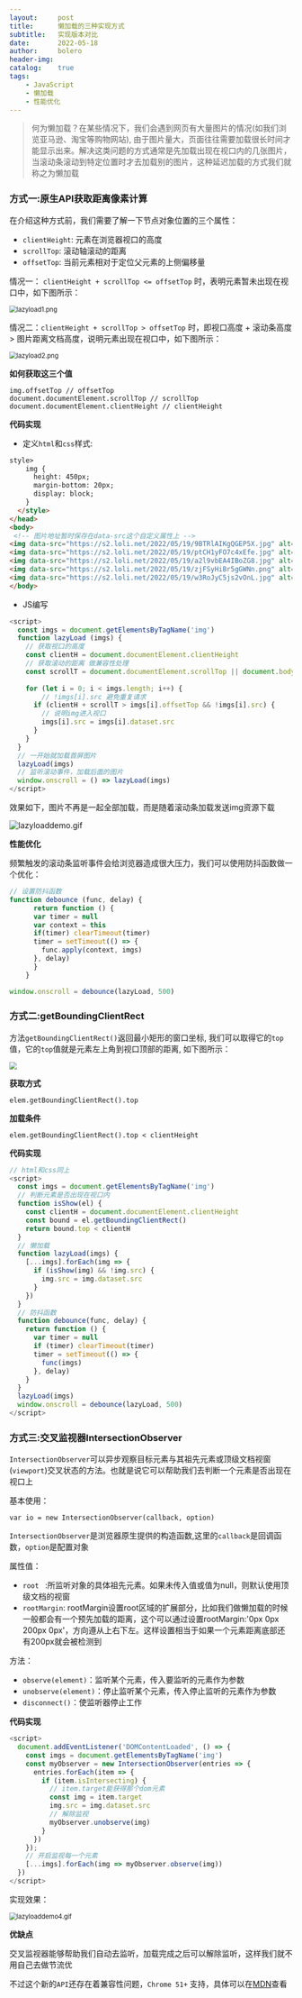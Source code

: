 ```yaml
---
layout:     post
title:      懒加载的三种实现方式
subtitle:  	实现版本对比
date:       2022-05-18
author:    	bolero
header-img: 
catalog: 	true
tags:
    - JavaScript
    - 懒加载
    - 性能优化
---
```


>何为懒加载？在某些情况下，我们会遇到网页有大量图片的情况(如我们浏览亚马逊、淘宝等购物网站),  由于图片量大，页面往往需要加载很长时间才能显示出来。解决这类问题的方式通常是先加载出现在视口内的几张图片，当滚动条滚动到特定位置时才去加载别的图片，这种延迟加载的方式我们就称之为懒加载

### 方式一:原生API获取距离像素计算

在介绍这种方式前，我们需要了解一下节点对象位置的三个属性：

- `clientHeight`: 元素在浏览器视口的高度
- `scrollTop`: 滚动轴滚动的距离
- `offsetTop`: 当前元素相对于定位父元素的上侧偏移量

情况一： `clientHeight + scrollTop <= offsetTop`  时，表明元素暂未出现在视口中，如下图所示：

<img src="https://s2.loli.net/2022/05/19/XPxMVOGB8bNA3gj.png" alt="lazyload1.png" style="zoom: 80%;" />

情况二：`clientHeight + scrollTop > offsetTop` 时，即视口高度 + 滚动条高度 > 图片距离文档高度，说明元素出现在视口中，如下图所示：

<img src="https://s2.loli.net/2022/05/19/GVQAKpzOkIRraUF.png" alt="lazyload2.png" style="zoom:80%;" />

**如何获取这三个值**

```
img.offsetTop // offsetTop
document.documentElement.scrollTop // scrollTop
document.documentElement.clientHeight // clientHeight
```

**代码实现**

- 定义`html`和`css`样式:

```html
style>
    img {
      height: 450px;
      margin-bottom: 20px;
      display: block;
    }
  </style>
</head>
<body>
 <!-- 图片地址暂时保存在data-src这个自定义属性上 -->
<img data-src="https://s2.loli.net/2022/05/19/9BTRlAIKgQGEP5X.jpg" alt="lazyload1">
<img data-src="https://s2.loli.net/2022/05/19/ptCH1yFO7c4xEfe.jpg" alt="lazyload2">
<img data-src="https://s2.loli.net/2022/05/19/a2l9vbEA4IBoZG8.jpg" alt="lazyload3">
<img data-src="https://s2.loli.net/2022/05/19/zjFSyHiBr5gGWNn.png" alt="lazyload4">
<img data-src="https://s2.loli.net/2022/05/19/w3RoJyC5js2vOnL.jpg" alt="lazyload5">
</body>
```

- JS编写

```javascript
<script>
  const imgs = document.getElementsByTagName('img')
  function lazyLoad (imgs) {
    // 获取视口的高度
    const clientH = document.documentElement.clientHeight
    // 获取滚动的距离 做兼容性处理
    const scrollT = document.documentElement.scrollTop || document.body.scrollTop
    
    for (let i = 0; i < imgs.length; i++) {
        // !imgs[i].src 避免重复请求
      if (clientH + scrollT > imgs[i].offsetTop && !imgs[i].src) {
        // 说明img进入视口
        imgs[i].src = imgs[i].dataset.src
      }
    }
  }
  // 一开始就加载首屏图片
  lazyLoad(imgs)
  // 监听滚动事件，加载后面的图片
  window.onscroll = () => lazyLoad(imgs)
</script>
```

效果如下，图片不再是一起全部加载，而是随着滚动条加载发送img资源下载

![lazyloaddemo.gif](https://s2.loli.net/2022/05/19/EPiaQ2GTYOUNumr.gif)

**性能优化**

频繁触发的滚动条监听事件会给浏览器造成很大压力，我们可以使用防抖函数做一个优化：

```javascript
// 设置防抖函数
function debounce (func, delay) {
      return function () { 
      var timer = null
      var context = this
      if(timer) clearTimeout(timer)
      timer = setTimeout(() => {
        func.apply(context, imgs)
      }, delay)
      }
    }

window.onscroll = debounce(lazyLoad, 500)
```

### 方式二:getBoundingClientRect

方法`getBoundingClientRect()`返回最小矩形的窗口坐标, 我们可以取得它的`top`值，它的`top`值就是元素左上角到视口顶部的距离, 如下图所示：

<img src="https://zh.javascript.info/article/coordinates/coordinates.svg" style="zoom:80%;" />

**获取方式**

```
elem.getBoundingClientRect().top
```

**加载条件**

```
elem.getBoundingClientRect().top < clientHeight
```

**代码实现**

```javascript
// html和css同上
<script>
  const imgs = document.getElementsByTagName('img')
  // 判断元素是否出现在视口内
  function isShow(el) {
    const clientH = document.documentElement.clientHeight
    const bound = el.getBoundingClientRect()
    return bound.top < clientH
  }
  // 懒加载
  function lazyLoad(imgs) {
    [...imgs].forEach(img => {
      if (isShow(img) && !img.src) {
        img.src = img.dataset.src
      }
    })
  }
  // 防抖函数
  function debounce(func, delay) {
    return function () {
      var timer = null
      if (timer) clearTimeout(timer)
      timer = setTimeout(() => {
        func(imgs)
      }, delay)
    }
  }
  lazyLoad(imgs)
  window.onscroll = debounce(lazyLoad, 500)
</script>
```

### 方式三:交叉监视器IntersectionObserver

`IntersectionObserver`可以异步观察目标元素与其祖先元素或顶级文档视窗(`viewport`)交叉状态的方法。也就是说它可以帮助我们去判断一个元素是否出现在视口上

基本使用：

```
var io = new IntersectionObserver(callback, option)
```

`IntersectionObserver`是浏览器原生提供的构造函数,这里的`callback`是回调函数，`option`是配置对象

属性值：

- `root ` :所监听对象的具体祖先元素。如果未传入值或值为null，则默认使用顶级文档的视窗
- `rootMargin`: rootMargin设置root区域的扩展部分，比如我们做懒加载的时候一般都会有一个预先加载的距离，这个可以通过设置rootMargin:'0px 0px 200px 0px'，方向遵从上右下左。这样设置相当于如果一个元素距离底部还有200px就会被检测到

方法：

- `observe(element)`：监听某个元素，传入要监听的元素作为参数
- `unobserve(element)`：停止监听某个元素，传入停止监听的元素作为参数
- `disconnect()`：使监听器停止工作

**代码实现**

```javascript
<script>
  document.addEventListener('DOMContentLoaded', () => {
    const imgs = document.getElementsByTagName('img')
    const myObserver = new IntersectionObserver(entries => {
      entries.forEach(item => {
        if (item.isIntersecting) {
          // item.target能获得那个dom元素
          const img = item.target
          img.src = img.dataset.src
          // 解除监视
          myObserver.unobserve(img)
        }
      })
    });
    // 开启监视每一个元素
    [...imgs].forEach(img => myObserver.observe(img))
  })
</script>
```

实现效果：

<img src="https://s2.loli.net/2022/05/19/EcyXUmgCn16NKef.gif" alt="lazyloaddemo4.gif" style="zoom:80%;" />

**优缺点**

交叉监视器能够帮助我们自动去监听，加载完成之后可以解除监听，这样我们就不用自己去做节流优

不过这个新的`API`还存在着兼容性问题，`Chrome 51+` 支持，具体可以在[MDN](https://developer.mozilla.org/zh-CN/docs/Web/API/IntersectionObserver)查看

